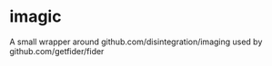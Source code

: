 # imagic

A small wrapper around github.com/disintegration/imaging used by github.com/getfider/fider